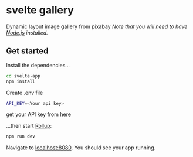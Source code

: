 # svelte gallery

Dynamic layout image gallery from pixabay
*Note that you will need to have [Node.js](https://nodejs.org) installed.*

## Get started

Install the dependencies...
```bash
cd svelte-app
npm install
```

Create .env file 
```bash
API_KEY=<Your api key>
```
get your API key from [here](https://pixabay.com/api/docs/)

...then start [Rollup](https://rollupjs.org):

```bash
npm run dev
```

Navigate to [localhost:8080](http://localhost:8080). You should see your app running. 
